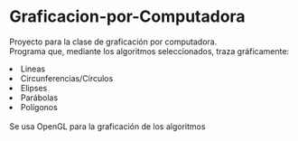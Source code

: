 # Graficacion-por-Computadora
Proyecto para la clase de graficación por computadora. <br>
Programa que, mediante los algoritmos seleccionados, traza gráficamente:
<li>Lineas
<li>Circunferencias/Círculos
<li>Elipses
<li>Parábolas
<li>Polígonos
<br><br>
Se usa OpenGL para la graficación de los algoritmos
